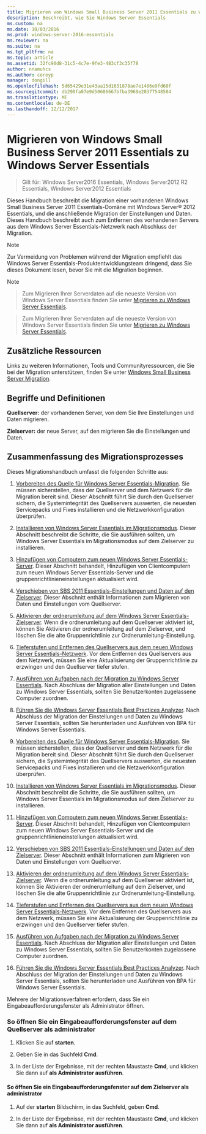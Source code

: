 ```yaml
---
title: Migrieren von Windows Small Business Server 2011 Essentials zu Windows Server Essentials
description: Beschreibt, wie Sie Windows Server Essentials
ms.custom: na
ms.date: 10/03/2016
ms.prod: windows-server-2016-essentials
ms.reviewer: na
ms.suite: na
ms.tgt_pltfrm: na
ms.topic: article
ms.assetid: 32fc90d8-31c5-4c7e-9fe3-483cf3c35f78
author: nnamuhcs
ms.author: coreyp
manager: dongill
ms.openlocfilehash: 5d65429e31e43aa15d1631878ae7e1486e9fd60f
ms.sourcegitcommit: db290fa07e9d50686667bfba3969e20377548504
ms.translationtype: MT
ms.contentlocale: de-DE
ms.lasthandoff: 12/12/2017
---
```

# <a name="migrate-windows-small-business-server-2011-essentials-to-windows-server-essentials"></a>Migrieren von Windows Small Business Server 2011 Essentials zu Windows Server Essentials

>Gilt für: Windows Server2016 Essentials, Windows Server2012 R2 Essentials, Windows Server2012 Essentials

Dieses Handbuch beschreibt die Migration einer vorhandenen Windows Small Business Server 2011 Essentials-Domäne mit Windows Server® 2012 Essentials, und die anschließende Migration der Einstellungen und Daten. Dieses Handbuch beschreibt auch zum Entfernen des vorhandenen Servers aus dem Windows Server Essentials-Netzwerk nach Abschluss der Migration.  
  
> [!NOTE]
>  Zur Vermeidung von Problemen während der Migration empfiehlt das Windows Server Essentials-Produktentwicklungsteam dringend, dass Sie dieses Dokument lesen, bevor Sie mit die Migration beginnen.  
  
> [!NOTE]

>  Zum Migrieren Ihrer Serverdaten auf die neueste Version von Windows Server Essentials finden Sie unter [Migrieren zu Windows Server Essentials](Migrate-from-Previous-Versions-to-Windows-Server-Essentials-or-Windows-Server-Essentials-Experience.md).  

>  Zum Migrieren Ihrer Serverdaten auf die neueste Version von Windows Server Essentials finden Sie unter [Migrieren zu Windows Server Essentials](../migrate/Migrate-from-Previous-Versions-to-Windows-Server-Essentials-or-Windows-Server-Essentials-Experience.md).  

  
## <a name="additional-resources"></a>Zusätzliche Ressourcen  
 Links zu weiteren Informationen, Tools und Communityressourcen, die Sie bei der Migration unterstützen, finden Sie unter [Windows Small Business Server Migration](https://go.microsoft.com/fwlink/?LinkId=217520).  
  
## <a name="terms-and-definitions"></a>Begriffe und Definitionen  
 **Quellserver:** der vorhandenen Server, von dem Sie Ihre Einstellungen und Daten migrieren.  
  
 **Zielserver:** der neue Server, auf den migrieren Sie die Einstellungen und Daten.  
  
## <a name="migration-process-summary"></a>Zusammenfassung des Migrationsprozesses  
 Dieses Migrationshandbuch umfasst die folgenden Schritte aus:  
  

1.  [Vorbereiten des Quelle für Windows Server Essentials-Migration](Prepare-your-Source-Server-for-Windows-Server-Essentials-migration.md).  Sie müssen sicherstellen, dass der Quellserver und dem Netzwerk für die Migration bereit sind. Dieser Abschnitt führt Sie durch den Quellserver sichern, die Systemintegrität des Quellservers auswerten, die neuesten Servicepacks und Fixes installieren und die Netzwerkkonfiguration überprüfen.  
  
2.  [Installieren von Windows Server Essentials im Migrationsmodus](Install-Windows-Server-Essentials-in-migration-mode.md).  Dieser Abschnitt beschreibt die Schritte, die Sie ausführen sollten, um Windows Server Essentials im Migrationsmodus auf dem Zielserver zu installieren.  
  
3.  [Hinzufügen von Computern zum neuen Windows Server Essentials-Server](Join-computers-to-the-new-Windows-Server-Essentials-server.md).  Dieser Abschnitt behandelt, Hinzufügen von Clientcomputern zum neuen Windows Server Essentials-Server und die gruppenrichtlinieneinstellungen aktualisiert wird.  
  
4.  [Verschieben von SBS 2011 Essentials-Einstellungen und Daten auf den Zielserver](Move-Windows-SBS-2011-Essentials-settings-and-data-to-the-Destination-Server-for-Windows-Server-Essentials-migration.md).  Dieser Abschnitt enthält Informationen zum Migrieren von Daten und Einstellungen vom Quellserver.  
  
5.  [Aktivieren der ordnerumleitung auf dem Windows Server Essentials-Zielserver](Enable-folder-redirection-on-the-Windows-Server-Essentials-Destination-Server.md).  Wenn die ordnerumleitung auf dem Quellserver aktiviert ist, können Sie Aktivieren der ordnerumleitung auf dem Zielserver, und löschen Sie die alte Gruppenrichtlinie zur Ordnerumleitung-Einstellung.  
  
6.  [Tieferstufen und Entfernen des Quellservers aus dem neuen Windows Server Essentials-Netzwerk](Demote-and-remove-the-Source-Server-from-the-new-Windows-Server-Essentials-network.md).  Vor dem Entfernen des Quellservers aus dem Netzwerk, müssen Sie eine Aktualisierung der Gruppenrichtlinie zu erzwingen und den Quellserver tiefer stufen.  
  
7.  [Ausführen von Aufgaben nach der Migration zu Windows Server Essentials](Perform-post-migration-tasks-for-Windows-Server-Essentials-migration.md).  Nach Abschluss der Migration aller Einstellungen und Daten zu Windows Server Essentials, sollten Sie Benutzerkonten zugelassene Computer zuordnen.  
  
8.  [Führen Sie die Windows Server Essentials Best Practices Analyzer](Run-the-Windows-Server-Essentials-Best-Practices-Analyzer.md).  Nach Abschluss der Migration der Einstellungen und Daten zu Windows Server Essentials, sollten Sie herunterladen und Ausführen von BPA für Windows Server Essentials.  

1.  [Vorbereiten des Quelle für Windows Server Essentials-Migration](../migrate/Prepare-your-Source-Server-for-Windows-Server-Essentials-migration.md).  Sie müssen sicherstellen, dass der Quellserver und dem Netzwerk für die Migration bereit sind. Dieser Abschnitt führt Sie durch den Quellserver sichern, die Systemintegrität des Quellservers auswerten, die neuesten Servicepacks und Fixes installieren und die Netzwerkkonfiguration überprüfen.  
  
2.  [Installieren von Windows Server Essentials im Migrationsmodus](../migrate/Install-Windows-Server-Essentials-in-migration-mode.md).  Dieser Abschnitt beschreibt die Schritte, die Sie ausführen sollten, um Windows Server Essentials im Migrationsmodus auf dem Zielserver zu installieren.  
  
3.  [Hinzufügen von Computern zum neuen Windows Server Essentials-Server](../migrate/Join-computers-to-the-new-Windows-Server-Essentials-server.md).  Dieser Abschnitt behandelt, Hinzufügen von Clientcomputern zum neuen Windows Server Essentials-Server und die gruppenrichtlinieneinstellungen aktualisiert wird.  
  
4.  [Verschieben von SBS 2011 Essentials-Einstellungen und Daten auf den Zielserver](../migrate/Move-Windows-SBS-2011-Essentials-settings-and-data-to-the-Destination-Server-for-Windows-Server-Essentials-migration.md).  Dieser Abschnitt enthält Informationen zum Migrieren von Daten und Einstellungen vom Quellserver.  
  
5.  [Aktivieren der ordnerumleitung auf dem Windows Server Essentials-Zielserver](../migrate/Enable-folder-redirection-on-the-Windows-Server-Essentials-Destination-Server.md).  Wenn die ordnerumleitung auf dem Quellserver aktiviert ist, können Sie Aktivieren der ordnerumleitung auf dem Zielserver, und löschen Sie die alte Gruppenrichtlinie zur Ordnerumleitung-Einstellung.  
  
6.  [Tieferstufen und Entfernen des Quellservers aus dem neuen Windows Server Essentials-Netzwerk](../migrate/Demote-and-remove-the-Source-Server-from-the-new-Windows-Server-Essentials-network.md).  Vor dem Entfernen des Quellservers aus dem Netzwerk, müssen Sie eine Aktualisierung der Gruppenrichtlinie zu erzwingen und den Quellserver tiefer stufen.  
  
7.  [Ausführen von Aufgaben nach der Migration zu Windows Server Essentials](../migrate/Perform-post-migration-tasks-for-Windows-Server-Essentials-migration.md).  Nach Abschluss der Migration aller Einstellungen und Daten zu Windows Server Essentials, sollten Sie Benutzerkonten zugelassene Computer zuordnen.  
  
8.  [Führen Sie die Windows Server Essentials Best Practices Analyzer](../migrate/Run-the-Windows-Server-Essentials-Best-Practices-Analyzer.md).  Nach Abschluss der Migration der Einstellungen und Daten zu Windows Server Essentials, sollten Sie herunterladen und Ausführen von BPA für Windows Server Essentials.  

  
 Mehrere der Migrationsverfahren erfordern, dass Sie ein Eingabeaufforderungsfenster als Administrator öffnen.  
  
###  <a name="BKMK_OpenACommandPromptAsAdmin"></a>So öffnen Sie ein Eingabeaufforderungsfenster auf dem Quellserver als administrator  
  
1.  Klicken Sie auf **starten**.  
  
2.  Geben Sie in das Suchfeld **Cmd**.  
  
3.  In der Liste der Ergebnisse, mit der rechten Maustaste **Cmd**, und klicken Sie dann auf **als Administrator ausführen**.  
  
#### <a name="to-open-a-command-prompt-window-on-the-destination-server-as-an-administrator"></a>So öffnen Sie ein Eingabeaufforderungsfenster auf dem Zielserver als administrator  
  
1.  Auf der **starten** Bildschirm, in das Suchfeld, geben **Cmd**.  
  
2.  In der Liste der Ergebnisse, mit der rechten Maustaste **Cmd**, und klicken Sie dann auf **als Administrator ausführen**.
